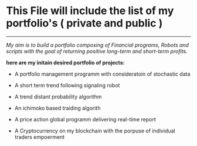 # This File will include the list of my portfolio's ( private and public )
---
_My aim is to build a portfolio composing of Financial programs, Robots and scripts with the goal of returning positive long-term and short-term profits._ 

__here are my initain desired portfolio of projects:__
* A portfolio management programm with consideratoin of stochastic data
* A short term trend following signaling robot
* A trend distant probability algorithm
* An ichimoko based traiding algorith
* A price action global programm delivering real-time report

* A Cryptocurrency on my blockchain with the porpuse of individual traders empoerment
